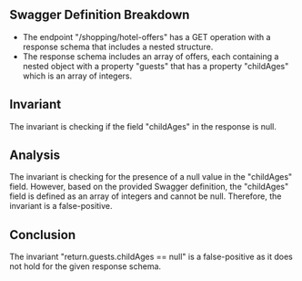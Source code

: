 ## Swagger Definition Breakdown
- The endpoint "/shopping/hotel-offers" has a GET operation with a response schema that includes a nested structure.
- The response schema includes an array of offers, each containing a nested object with a property "guests" that has a property "childAges" which is an array of integers.

## Invariant
The invariant is checking if the field "childAges" in the response is null.

## Analysis
The invariant is checking for the presence of a null value in the "childAges" field. However, based on the provided Swagger definition, the "childAges" field is defined as an array of integers and cannot be null. Therefore, the invariant is a false-positive.

## Conclusion
The invariant "return.guests.childAges == null" is a false-positive as it does not hold for the given response schema.
